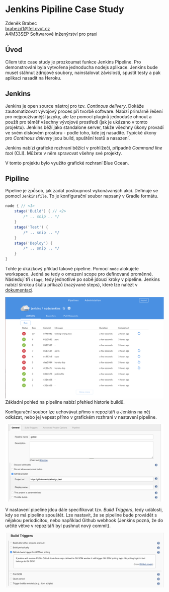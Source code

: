 # Jenkins Pipiline Case Study
Zdeněk Brabec  
brabezd1@fel.cvut.cz  
A4M33SEP Softwarové inženýrství pro praxi

## Úvod
Cílem této case study je prozkoumat funkce Jenkins Pipeline. Pro
demonstrování byla vytvořena jednoducha nodejs aplikace. Jenkins
bude muset stáhnut zdrojové soubory, nainstalovat závislosti, 
spustit testy a pak aplikaci nasadit na Heroku.

## Jenkins
Jenkins je open source nástroj pro tzv. _Continous delivery_. Dokáže zautomatizovat
vývojový proces při tvorbě software. Nabízí primárně řešení pro nejpoužívanější
jazyky, ale lze pomocí pluginů jednoduše ohnout a použít pro téměř všechny vývojové
prostředí (jak je ukázano v tomto projektu). Jenkins běží jako standalone
server, takže všechny úkony provadí ve svém diskovém prostoru - podle
toho, kde jej nasadíte. Typické úkony pro _Continous delivery_ jsou build, 
spuštění testů a nasazení. 

Jenkins nabízí grafické rozhraní běžící v prohlížeči, případně _Command line tool_ 
(CLI). Můžete v něm spravovat všehny své projekty.

V tomto projektu bylo využito grafické rozhraní Blue Ocean.

## Pipiline

Pipeline je způsob, jak zadat posloupnost vykonávaných akcí. Definuje se pomocí 
`Jenkinsfile`. To je konfigurační soubor napsaný v Gradle formátu. 

```gradle
node { // <1>
    stage('Build') { // <2>
        /* .. snip .. */
    }
    stage('Test') {
        /* .. snip .. */
    }
    stage('Deploy') {
        /* .. snip .. */
    }
}
```

Tohle je úkázkový příklad takové pipeline. Pomocí `node` alokujete workspace. Jedná
se tedy o omezení scope pro definované proměnné. Následují tři `stage`, tedy
jednotlivé po sobě jdoucí kroky v pipeline. Jenkins nabízí širokou škálu příkazů
(nazývané steps), které lze nalézt v [dokumentaci](https://jenkins.io/doc/pipeline/steps/).

![alt text](img/pipeline_history.png "Pipeline historie")
Základní pohled na pipeline nabízí přehled historie buildů.

Konfigurační soubor lze uchovávat přímo v repozitáři a Jenkins na něj odkázat, nebo
jej vepsat přímo v grafickém rozhraní v nastavení pipeline. 

![alt text](img/settings_general.png "Nastavení pipeline")

V nastavení pipeline jdou dále specifikovat tzv. _Build Triggers_, tedy události, kdy se
má pipeline spouštět. Lze nastavit, že se pipeline bude provádět s nějakou periodicitou,
nebo například Github webhook (Jenkins pozná, že do určité větve v repozitáři byl 
pushnut nový commit).

![alt text](img/settings_triggers.png "Pipeline triggers")